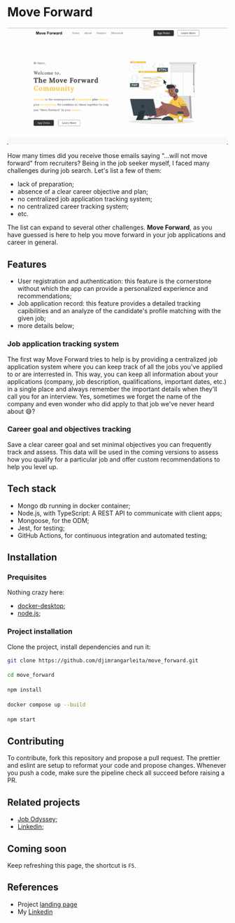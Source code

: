 # Move Forward

![Landing page](./landing-page.png)

How many times did you receive those emails saying "...will not move forward" from recruiters? Being in the job seeker myself, I faced many challenges during job search. Let's list a few of them:

- lack of preparation;
- absence of a clear career objective and plan;
- no centralized job application tracking system;
- no centralized career tracking system;
- etc.

The list can expand to several other challenges. **Move Forward**, as you have guessed is here to help you move forward in your job applications and career in general.

## Features

- User registration and authentication: this feature is the cornerstone without which the app can provide a personalized experience and recommendations;
- Job application record: this feature provides a detailed tracking capibilities and an analyze of the candidate's profile matching with the given job;
- more details below;

### Job application tracking system

The first way Move Forward tries to help is by providing a centralized job application system where you can keep track of all the jobs you've applied to or are interrested in. This way, you can keep all information about your applications (company, job description, qualifications, important dates, etc.) in a single place and always remember the important details when they'll call you for an interview. Yes, sometimes we forget the name of the company and even wonder who did apply to that job we've never heard about 😅?

### Career goal and objectives tracking

Save a clear career goal and set minimal objectives you can frequently track and assess. This data will be used in the coming versions to assess how you qualify for a particular job and offer custom recommendations to help you level up.

## Tech stack

- Mongo db running in docker container;
- Node.js, with TypeScript: A REST API to communicate with client apps;
- Mongoose, for the ODM;
- Jest, for testing;
- GitHub Actions, for continuous integration and automated testing;

## Installation

### Prequisites

Nothing crazy here:

- [docker-desktop](https://docs.docker.com/get-docker/);
- [node.js](https://nodejs.org/en);

### Project installation

Clone the project, install dependencies and run it:

```bash
git clone https://github.com/djimrangarleita/move_forward.git

cd move_forward

npm install

docker compose up --build

npm start
```

## Contributing

To contribute, fork this repository and propose a pull request. The prettier and eslint are setup to reformat your code and propose changes. Whenever you push a code, make sure the pipeline check all succeed before raising a PR.

## Related projects

- [Job Odyssey](https://github.com/christopherchoe/jobodyssey_hbtn);
- [Linkedin](https://www.linkedin.com/feed/);

## Coming soon

Keep refreshing this page, the shortcut is `F5`.

## References

- Project [landing page](https://djimrangarleita.github.io/move-forward-lp/)
- My [Linkedin](https://www.linkedin.com/in/djimra-ngarleita/)

